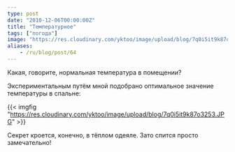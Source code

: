 ```yaml
---
type: post
date: "2010-12-06T00:00:00Z"
title: "Температурное"
tags: ["погода"]
image: "https://res.cloudinary.com/yktoo/image/upload/blog/7q0i5it9k87o3253.JPG"
aliases:
    - /ru/blog/post/64
---
```


Какая, говорите, нормальная температура в помещении?

Экспериментальным путём мной подобрано оптимальное значение температуры в спальне:

<!--more-->

{{< imgfig "https://res.cloudinary.com/yktoo/image/upload/blog/7q0i5it9k87o3253.JPG" >}}

Секрет кроется, конечно, в тёплом одеяле. Зато спится просто замечательно!
